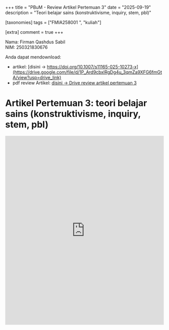 +++
title = "PBuM - Review Artikel Pertemuan 3"
date = "2025-09-19"
description = "Teori belajar sains (konstruktivisme, inquiry, stem, pbl)"

[taxonomies]
tags = ["FMIA258001	", "kuliah"]

[extra]
comment = true
+++

Nama: Firman Qashdus Sabil\
NIM: 250321830676

Anda dapat mendownload:
- artikel: [disini $\rightarrow$ https://doi.org/10.1007/s11165-025-10273-x](https://drive.google.com/file/d/1P_Ard9cbxlRgDg4u_3qmZa9XFG6fmGtA/view?usp=drive_link)
- pdf review Artikel: [disini $\rightarrow$ Drive review artikel pertemuan 3](https://drive.google.com/file/d/1WZEyycSxjZTcC0-enSZf24wloizmx23C/view?usp=drive_link)

# Artikel Pertemuan 3: teori belajar sains (konstruktivisme, inquiry, stem, pbl)
<iframe src="https://drive.google.com/file/d/1WZEyycSxjZTcC0-enSZf24wloizmx23C/preview" width="100%" height="600" allow="autoplay" frameborder="0"></iframe>
